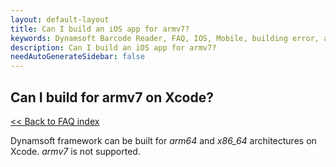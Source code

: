 ```yaml
---
layout: default-layout
title: Can I build an iOS app for armv7?
keywords: Dynamsoft Barcode Reader, FAQ, IOS, Mobile, building error, archetecture, armv7
description: Can I build an iOS app for armv7?
needAutoGenerateSidebar: false
---
```


## Can I build for armv7 on Xcode?

[<< Back to FAQ index](index.md)

Dynamsoft framework can be built for *arm64* and *x86_64* architectures on Xcode. *armv7* is not supported.